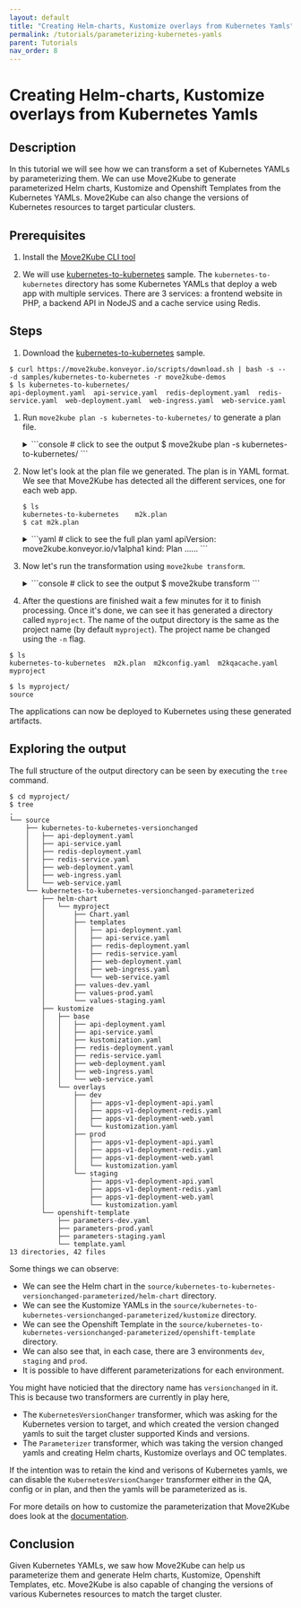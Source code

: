 ```yaml
---
layout: default
title: "Creating Helm-charts, Kustomize overlays from Kubernetes Yamls"
permalink: /tutorials/parameterizing-kubernetes-yamls
parent: Tutorials
nav_order: 8
---
```


# Creating Helm-charts, Kustomize overlays from Kubernetes Yamls

## Description

In this tutorial we will see how we can transform a set of Kubernetes YAMLs by parameterizing them.
We can use Move2Kube to generate parameterized Helm charts, Kustomize and Openshift Templates from the Kubernetes YAMLs.
Move2Kube can also change the versions of Kubernetes resources to target particular clusters.

## Prerequisites

1. Install the [Move2Kube CLI tool](https://move2kube.konveyor.io/installation/cli)

1. We will use [kubernetes-to-kubernetes](https://github.com/konveyor/move2kube-demos/tree/main/samples/kubernetes-to-kubernetes) sample. The `kubernetes-to-kubernetes` directory has some Kubernetes YAMLs that deploy a web app with multiple services. There are 3 services: a frontend website in PHP, a backend API in NodeJS and a cache service using Redis.

## Steps

1. Download the [kubernetes-to-kubernetes](https://github.com/konveyor/move2kube-demos/tree/main/samples/kubernetes-to-kubernetes) sample.

  ```console
  $ curl https://move2kube.konveyor.io/scripts/download.sh | bash -s -- -d samples/kubernetes-to-kubernetes -r move2kube-demos
  $ ls kubernetes-to-kubernetes/
  api-deployment.yaml  api-service.yaml  redis-deployment.yaml  redis-service.yaml  web-deployment.yaml  web-ingress.yaml  web-service.yaml
  ```

1. Run `move2kube plan -s kubernetes-to-kubernetes/` to generate a plan file.
    <details markdown="block">
    <summary markdown="block">
    ```console
    # click to see the output
    $ move2kube plan -s kubernetes-to-kubernetes/
    ```
    </summary>
    ```console
    $ move2kube plan -s kubernetes-to-kubernetes
    INFO[0000] Configuration loading done
    INFO[0000] Planning Transformation - Base Directory
    INFO[0000] [ComposeAnalyser] Planning transformation
    INFO[0000] [ComposeAnalyser] Done
    INFO[0000] [CloudFoundry] Planning transformation
    INFO[0000] [CloudFoundry] Done
    INFO[0000] [DockerfileDetector] Planning transformation
    INFO[0000] [DockerfileDetector] Done
    INFO[0000] [Base Directory] Identified 0 named services and 0 to-be-named services
    INFO[0000] Transformation planning - Base Directory done
    INFO[0000] Planning Transformation - Directory Walk
    INFO[0000] Identified 1 named services and 0 to-be-named services in .
    INFO[0000] Identified 1 named services and 0 to-be-named services in .
    INFO[0000] Transformation planning - Directory Walk done
    INFO[0000] [Directory Walk] Identified 1 named services and 1 to-be-named services
    INFO[0000] [Named Services] Identified 1 named services
    INFO[0000] No of services identified : 1
    INFO[0000] Plan can be found at [/home/user/m2k.plan].
    ```
    </details>

1. Now let's look at the plan file we generated. The plan is in YAML format. We see that Move2Kube has detected all the different services, one for each web app.

    ```console
    $ ls
    kubernetes-to-kubernetes	m2k.plan
    $ cat m2k.plan 
    ```

    <details markdown="block">
    <summary markdown="block">
    ```yaml
    # click to see the full plan yaml
    apiVersion: move2kube.konveyor.io/v1alpha1
    kind: Plan
    ......
    ```
    </summary>
    ```yaml
    apiVersion: move2kube.konveyor.io/v1alpha1
    kind: Plan
    metadata:
      name: myproject
    spec:
      sourceDir: kubernetes-to-kubernetes
      services:
        myproject:
          - transformerName: KubernetesVersionChanger
            type: KubernetesOrgYamlsInSource
            paths:
              KubernetesYamls:
                - .
              ServiceDirPath:
                - .
          - transformerName: Parameterizer
            paths:
              KubernetesYamls:
                - .
              ServiceDirPath:
                - .
      transformers:
        Buildconfig: m2kassets/built-in/transformers/kubernetes/buildconfig/buildconfig.yaml
        CloudFoundry: m2kassets/built-in/transformers/cloudfoundry/cloudfoundry.yaml
        ClusterSelector: m2kassets/built-in/transformers/kubernetes/clusterselector/clusterselector.yaml
        ComposeAnalyser: m2kassets/built-in/transformers/compose/composeanalyser/composeanalyser.yaml
        ComposeGenerator: m2kassets/built-in/transformers/compose/composegenerator/composegenerator.yaml
        ContainerImagesPushScriptGenerator: m2kassets/built-in/transformers/containerimage/containerimagespushscript/containerimagespushscript.yaml
        DockerfileDetector: m2kassets/built-in/transformers/dockerfile/dockerfiledetector/dockerfiledetector.yaml
        DockerfileImageBuildScript: m2kassets/built-in/transformers/dockerfile/dockerimagebuildscript/dockerfilebuildscriptgenerator.yaml
        DockerfileParser: m2kassets/built-in/transformers/dockerfile/dockerfileparser/dockerfileparser.yaml
        DotNetCore-Dockerfile: m2kassets/built-in/transformers/dockerfilegenerator/dotnetcore/dotnetcore.yaml
        EarAnalyser: m2kassets/built-in/transformers/dockerfilegenerator/java/earanalyser/ear.yaml
        EarRouter: m2kassets/built-in/transformers/dockerfilegenerator/java/earrouter/earrouter.yaml
        Golang-Dockerfile: m2kassets/built-in/transformers/dockerfilegenerator/golang/golang.yaml
        Gradle: m2kassets/built-in/transformers/dockerfilegenerator/java/gradle/gradle.yaml
        Jar: m2kassets/built-in/transformers/dockerfilegenerator/java/jar/jar.yaml
        Jboss: m2kassets/built-in/transformers/dockerfilegenerator/java/jboss/jboss.yaml
        Knative: m2kassets/built-in/transformers/kubernetes/knative/knative.yaml
        Kubernetes: m2kassets/built-in/transformers/kubernetes/kubernetes/kubernetes.yaml
        KubernetesVersionChanger: m2kassets/built-in/transformers/kubernetes/kubernetesversionchanger/kubernetesversionchanger.yaml
        Liberty: m2kassets/built-in/transformers/dockerfilegenerator/java/liberty/liberty.yaml
        Maven: m2kassets/built-in/transformers/dockerfilegenerator/java/maven/maven.yaml
        Nodejs-Dockerfile: m2kassets/built-in/transformers/dockerfilegenerator/nodejs/nodejs.yaml
        PHP-Dockerfile: m2kassets/built-in/transformers/dockerfilegenerator/php/php.yaml
        Parameterizer: m2kassets/built-in/transformers/kubernetes/parameterizer/parameterizer.yaml
        Python-Dockerfile: m2kassets/built-in/transformers/dockerfilegenerator/python/python.yaml
        ReadMeGenerator: m2kassets/built-in/transformers/readmegenerator/readmegenerator.yaml
        Ruby-Dockerfile: m2kassets/built-in/transformers/dockerfilegenerator/ruby/ruby.yaml
        Rust-Dockerfile: m2kassets/built-in/transformers/dockerfilegenerator/rust/rust.yaml
        Tekton: m2kassets/built-in/transformers/kubernetes/tekton/tekton.yaml
        Tomcat: m2kassets/built-in/transformers/dockerfilegenerator/java/tomcat/tomcat.yaml
        WarAnalyser: m2kassets/built-in/transformers/dockerfilegenerator/java/waranalyser/war.yaml
        WarRouter: m2kassets/built-in/transformers/dockerfilegenerator/java/warrouter/warrouter.yaml
        WinConsoleApp-Dockerfile: m2kassets/built-in/transformers/dockerfilegenerator/windows/winconsole/winconsole.yaml
        WinSLWebApp-Dockerfile: m2kassets/built-in/transformers/dockerfilegenerator/windows/winsilverlightweb/winsilverlightweb.yaml
        WinWebApp-Dockerfile: m2kassets/built-in/transformers/dockerfilegenerator/windows/winweb/winweb.yaml
        ZuulAnalyser: m2kassets/built-in/transformers/dockerfilegenerator/java/zuul/zuulanalyser.yaml
    ```
    </details>

1. Now let's run the transformation using `move2kube transform`.
    <details markdown="block">
    <summary markdown="block">
    ```console
    # click to see the output
    $ move2kube transform
    ```
    </summary>
    ```console
    $ move2kube transform
    INFO[0000] Detected a plan file at path /home/user/m2k.plan. Will transform using this plan.
    ? Select all transformer types that you are interested in:
    ID: move2kube.transformers.types
    Hints:
    [Services that don't support any of the transformer types you are interested in will be ignored.]
     ComposeAnalyser, PHP-Dockerfile, ReadMeGenerator, Ruby-Dockerfile, Tekton, Buildconfig, Golang-Dockerfile, Jar, Knative, Nodejs-Dockerfile, Parameterizer, CloudFoundry,     DockerfileDetector, Kubernetes, Maven, WinWebApp-Dockerfile, Gradle, KubernetesVersionChanger, WarAnalyser, Rust-Dockerfile, WarRouter, ZuulAnalyser, DotNetCore-Dockerfile,    EarRouter, Liberty, Python-Dockerfile, Tomcat, ContainerImagesPushScriptGenerator, DockerfileImageBuildScript, DockerfileParser, ClusterSelector, ComposeGenerator,   EarAnalyser, Jboss, WinConsoleApp-Dockerfile, WinSLWebApp-Dockerfile
    ? Select all services that are needed:
    ID: move2kube.services.[].enable
    Hints:
    [The services unselected here will be ignored.]
     myproject
    INFO[0005] Starting Plan Transformation
    INFO[0005] Iteration 1
    INFO[0005] Iteration 2 - 1 artifacts to process
    INFO[0005] Transformer ClusterSelector processing 1 artifacts
    ? Choose the cluster type:
    ID: move2kube.target.clustertype
    Hints:
    [Choose the cluster type you would like to target]
     Kubernetes
    INFO[0006] Transformer ClusterSelector Done
    INFO[0006] Transformer KubernetesVersionChanger processing 1 artifacts
    INFO[0006] Transformer KubernetesVersionChanger Done
    INFO[0006] Created 1 pathMappings and 1 artifacts. Total Path Mappings : 1. Total Artifacts : 1.
    INFO[0006] Iteration 3 - 1 artifacts to process
    INFO[0006] Transformer Parameterizer processing 1 artifacts
    INFO[0006] Transformer Parameterizer Done
    INFO[0006] Plan Transformation done
    INFO[0006] Transformed target artifacts can be found at [/home/user/myproject].
    ```
    </details>

1. After the questions are finished wait a few minutes for it to finish processing. Once it's done, we can see it has generated a directory called `myproject`.
The name of the output directory is the same as the project name (by default `myproject`). The project name be changed using the `-n` flag.

  ```console
  $ ls
  kubernetes-to-kubernetes  m2k.plan  m2kconfig.yaml  m2kqacache.yaml  myproject

  $ ls myproject/
  source
  ```

  The applications can now be deployed to Kubernetes using these generated artifacts.

## Exploring the output

The full structure of the output directory can be seen by executing the `tree` command.
  ```console
  $ cd myproject/
  $ tree
  .
  └── source
      ├── kubernetes-to-kubernetes-versionchanged
      │   ├── api-deployment.yaml
      │   ├── api-service.yaml
      │   ├── redis-deployment.yaml
      │   ├── redis-service.yaml
      │   ├── web-deployment.yaml
      │   ├── web-ingress.yaml
      │   └── web-service.yaml
      └── kubernetes-to-kubernetes-versionchanged-parameterized
          ├── helm-chart
          │   └── myproject
          │       ├── Chart.yaml
          │       ├── templates
          │       │   ├── api-deployment.yaml
          │       │   ├── api-service.yaml
          │       │   ├── redis-deployment.yaml
          │       │   ├── redis-service.yaml
          │       │   ├── web-deployment.yaml
          │       │   ├── web-ingress.yaml
          │       │   └── web-service.yaml
          │       ├── values-dev.yaml
          │       ├── values-prod.yaml
          │       └── values-staging.yaml
          ├── kustomize
          │   ├── base
          │   │   ├── api-deployment.yaml
          │   │   ├── api-service.yaml
          │   │   ├── kustomization.yaml
          │   │   ├── redis-deployment.yaml
          │   │   ├── redis-service.yaml
          │   │   ├── web-deployment.yaml
          │   │   ├── web-ingress.yaml
          │   │   └── web-service.yaml
          │   └── overlays
          │       ├── dev
          │       │   ├── apps-v1-deployment-api.yaml
          │       │   ├── apps-v1-deployment-redis.yaml
          │       │   ├── apps-v1-deployment-web.yaml
          │       │   └── kustomization.yaml
          │       ├── prod
          │       │   ├── apps-v1-deployment-api.yaml
          │       │   ├── apps-v1-deployment-redis.yaml
          │       │   ├── apps-v1-deployment-web.yaml
          │       │   └── kustomization.yaml
          │       └── staging
          │           ├── apps-v1-deployment-api.yaml
          │           ├── apps-v1-deployment-redis.yaml
          │           ├── apps-v1-deployment-web.yaml
          │           └── kustomization.yaml
          └── openshift-template
              ├── parameters-dev.yaml
              ├── parameters-prod.yaml
              ├── parameters-staging.yaml
              └── template.yaml
  13 directories, 42 files
  ```

Some things we can observe:
- We can see the Helm chart in the `source/kubernetes-to-kubernetes-versionchanged-parameterized/helm-chart` directory.
- We can see the Kustomize YAMLs in the `source/kubernetes-to-kubernetes-versionchanged-parameterized/kustomize` directory.
- We can see the Openshift Template in the `source/kubernetes-to-kubernetes-versionchanged-parameterized/openshift-template` directory.
- We can also see that, in each case, there are 3 environments `dev`, `staging` and `prod`.
- It is possible to have different parameterizations for each environment.

You might have noticied that the directory name has `versionchanged` in it. This is because two transformers are currently in play here,
* The `KubernetesVersionChanger` transformer, which was asking for the Kubernetes version to target, and which created the version changed yamls to suit the target cluster supported Kinds and versions.
* The `Parameterizer` transformer, which was taking the version changed yamls and creating Helm charts, Kustomize overlays and OC templates.

If the intention was to retain the kind and verisons of Kubernetes yamls, we can disable the `KubernetesVersionChanger` transformer either in the QA, config or in plan, and then the yamls will be parameterized as is.

For more details on how to customize the parameterization that Move2Kube does look at the [documentation](/transformers/purpose-built/parameterizer).

## Conclusion

Given Kubernetes YAMLs, we saw how Move2Kube can help us parameterize them and generate Helm charts, Kustomize, Openshift Templates, etc.
Move2Kube is also capable of changing the versions of various Kubernetes resources to match the target cluster.
